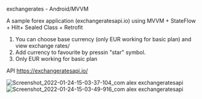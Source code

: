 exchangerates - Android/MVVM

A sample forex application (exchangeratesapi.io) using MVVM + StateFlow + Hilt+ Sealed Class + Retrofit

1) You can choose base currency (only EUR working for basic plan) and view exchange rates/
2) Add currency to favourite by pressin "star" symbol.
3) Only EUR working for basic plan

API
https://exchangeratesapi.io/


![Screenshot_2022-01-24-15-03-37-104_com alex exchangeratesapi](https://user-images.githubusercontent.com/97987792/150780821-b3c7aa0b-ac56-4b74-9d8f-c88f6e8b05eb.jpg)
![Screenshot_2022-01-24-15-03-49-916_com alex exchangeratesapi](https://user-images.githubusercontent.com/97987792/150780823-9766d133-3178-49fe-9af8-1d4c94c5bd60.jpg)
